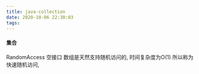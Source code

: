 ```yaml
---
title: java-collection
date: 2020-10-06 22:30:03
tags:
---
```


#### 集合
RandomAccess 空接口
数组是天然支持随机访问的, 时间复杂度为O(1) 所以称为快速随机访问,